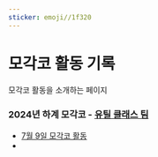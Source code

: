 ```yaml
---
sticker: emoji//1f320
---
```

# 모각코 활동 기록
모각코 활동을 소개하는 페이지


### 2024년 하계 모각코 - [유틸 클래스 팀](/team/utilclass/index.html)
- [7월 9일 모각코 활동](/7월-9일-모각코.html)
- 